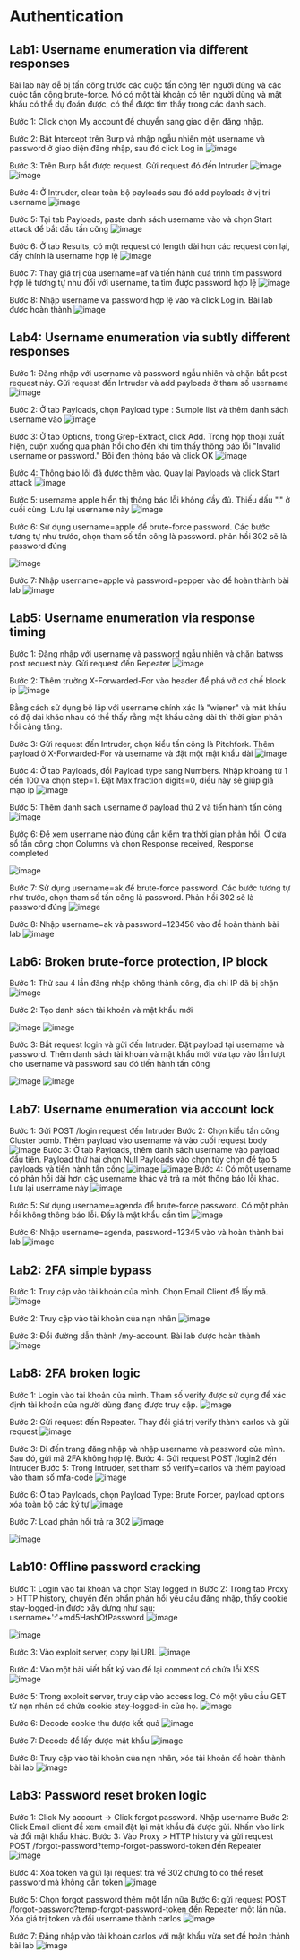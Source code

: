 # Authentication
## Lab1: Username enumeration via different responses
Bài lab này dễ bị tấn công trước các cuộc tấn công tên người dùng và các cuộc tấn công brute-force. Nó có một tài khoản có tên người dùng và mật khẩu có thể dự đoán được, có thể được tìm thấy trong các danh sách.

Bước 1: Click chọn My account để chuyển sang giao diện đăng nhập.

Bước 2: Bật Intercept trên Burp và nhập ngẫu nhiên một username và password ở giao diện đăng nhập, sau đó click Log in
![image](https://user-images.githubusercontent.com/74781135/201239248-b19b1b83-9f66-4577-92a3-5b116a3cf2dc.png)

Bước 3: Trên Burp bắt được request. Gửi request đó đến Intruder
![image](https://user-images.githubusercontent.com/74781135/201239639-0a99d596-918e-43a6-b5fe-92475546cf57.png)
![image](https://user-images.githubusercontent.com/74781135/201239928-5d0e13ed-3e22-4ec0-b3a9-9c4fda6871ba.png)

Bước 4: Ở Intruder, clear toàn bộ payloads sau đó add payloads ở vị trí username
![image](https://user-images.githubusercontent.com/74781135/201240311-cd21ea5a-e1ac-4494-9a20-2579e82c93c0.png)

Bước 5: Tại tab Payloads, paste danh sách username vào và chọn Start attack để bắt đầu tấn công
![image](https://user-images.githubusercontent.com/74781135/201240876-144b611f-f558-417a-923e-595286a6e2e1.png)

Bước 6: Ở tab Results, có một request có length dài hơn các request còn lại, đấy chính là username hợp lệ
![image](https://user-images.githubusercontent.com/74781135/201242733-fad3e17f-c04a-4939-ad3d-9b9aa525690d.png)

Bước 7: Thay giá trị của username=af và tiến hành quá trình tìm password hợp lệ tương tự như đối với username, ta tìm được password hợp lệ
![image](https://user-images.githubusercontent.com/74781135/201243509-4a045929-aa33-42dd-aba0-2faf424145c3.png)

Bước 8: Nhập username và password hợp lệ vào và click Log in. Bài lab được hoàn thành
![image](https://user-images.githubusercontent.com/74781135/201243668-8d65cb2f-5637-465b-a09c-28782f295ccc.png)

## Lab4: Username enumeration via subtly different responses
Bước 1: Đăng nhập với username và password ngẫu nhiên và chặn bắt post request này. Gửi request đến Intruder và add payloads ở tham số username
![image](https://user-images.githubusercontent.com/74781135/201254362-fe419613-da58-4645-8360-ef233f5f2a76.png)

Bước 2: Ở tab Payloads, chọn Payload type : Sumple list và thêm danh sách username vào
![image](https://user-images.githubusercontent.com/74781135/201254649-fae7211f-b26c-4212-b04f-e21a1bb6771c.png)

Bước 3: Ở tab Options, trong Grep-Extract, click Add. Trong hộp thoại xuất hiện, cuộn xuống qua phản hồi cho đến khi tìm thấy thông báo lỗi "Invalid username or password." Bôi đen thông báo và click OK
![image](https://user-images.githubusercontent.com/74781135/201255260-c896781f-8632-42e2-9b69-693abd68ec89.png)

Bước 4: Thông báo lỗi đã được thêm vào. Quay lại Payloads và click Start attack
![image](https://user-images.githubusercontent.com/74781135/201255548-8b9e937e-2a2b-48c2-9141-dc2f44d698dc.png)

Bước 5: username apple hiển thị thông báo lỗi không đầy đủ. Thiếu dấu "." ở cuối cùng. Lưu lại username này
![image](https://user-images.githubusercontent.com/74781135/201256492-a452cb51-c880-4dbc-9d2b-e82dad9171c9.png)

Bước 6: Sử dụng username=apple để brute-force password. Các bước tương tự như trước, chọn tham số tấn công là password. phản hồi 302 sẽ là password đúng

![image](https://user-images.githubusercontent.com/74781135/201257079-1b0e3fa5-74f9-44b9-a8f4-52f036152f6c.png)

Bước 7: Nhập username=apple và password=pepper vào để hoàn thành bài lab
![image](https://user-images.githubusercontent.com/74781135/201257256-96db7564-c93b-404c-8f58-ae10341de6fe.png)

## Lab5: Username enumeration via response timing
Bước 1: Đăng nhập với username và password ngẫu nhiên và chặn batwss post request này. Gửi request đến Repeater
![image](https://user-images.githubusercontent.com/74781135/201501372-cd35d024-3060-48eb-b937-68768ecd534e.png)

Bước 2: Thêm trường X-Forwarded-For vào header để phá vỡ cơ chế block ip
![image](https://user-images.githubusercontent.com/74781135/201501546-9e943b19-70a7-4023-95bf-59900e307bcb.png)

Bằng cách sử dụng bộ lặp với username chính xác là "wiener" và mật khẩu có độ dài khác nhau có thể thấy rằng mật khẩu càng dài thì thởi gian phản hồi càng tăng. 

Bước 3: Gửi request đến Intruder, chọn kiểu tấn công là Pitchfork. Thêm payload ở X-Forwarded-For và username và đặt một mật khẩu dài
![image](https://user-images.githubusercontent.com/74781135/201501772-5f8f17b5-fc56-4438-94a6-4be111d834aa.png)

Bước 4: Ở tab Payloads, đổi Payload type sang Numbers. Nhập khoảng từ 1 đến 100 và chọn step=1. Đặt Max fraction digits=0, điều này sẽ giúp giả mạo ip
![image](https://user-images.githubusercontent.com/74781135/201501968-9be91be4-e69d-4ee4-9862-b8e28e4c486a.png)

Bước 5: Thêm danh sách username ở payload thứ 2 và tiến hành tấn công
![image](https://user-images.githubusercontent.com/74781135/201502008-e45eb2b7-4e41-4762-b36c-ce069af8c98d.png)

Bước 6: Để xem username nào đúng cần kiểm tra thời gian phản hồi. Ở cửa sổ tấn công chọn Columns và chọn Response received, Response completed

![image](https://user-images.githubusercontent.com/74781135/201502640-31c90c64-317b-4c37-b1ac-799f70ebe4ca.png)

Bước 7: Sử dụng username=ak để brute-force password. Các bước tương tự như trước, chọn tham số tấn công là password. Phản hồi 302 sẽ là password đúng
![image](https://user-images.githubusercontent.com/74781135/201502752-9d77a705-bc5a-4a93-8d43-ae35113bd082.png)

Bước 8: Nhập username=ak và password=123456 vào để hoàn thành bài lab
![image](https://user-images.githubusercontent.com/74781135/201502771-d788d6b2-62f6-436f-90ff-605003db266c.png)

## Lab6: Broken brute-force protection, IP block
Bước 1: Thử sau 4 lần đăng nhập không thành công, địa chỉ IP đã bị chặn
![image](https://user-images.githubusercontent.com/74781135/201504128-29c0013c-111e-4527-b529-54fa3dd763e3.png)

Bước 2: Tạo danh sách tài khoản và mật khẩu mới

![image](https://user-images.githubusercontent.com/74781135/201504445-a2c21b35-3538-4729-9de2-30e5db510bb0.png)
![image](https://user-images.githubusercontent.com/74781135/201504424-aaf1a14b-6f55-41dc-be3e-63b4c3a21952.png)

Bước 3: Bắt request login và gửi đến Intruder. Đặt payload tại username và password. Thêm danh sách tài khoản và mật khẩu mới vừa tạo vào lần lượt cho username và password sau đó tiến hành tấn công

![image](https://user-images.githubusercontent.com/74781135/201504562-7f573008-2cec-4b76-99c9-efce400ac78f.png)
![image](https://user-images.githubusercontent.com/74781135/201504582-f1ac7bb3-df05-49aa-931d-b240fef44f9e.png)

## Lab7: Username enumeration via account lock
Bước 1: Gửi POST /login request đến Intruder
Bước 2: Chọn kiểu tấn công Cluster bomb. Thêm payload vào username và vào cuối request body
![image](https://user-images.githubusercontent.com/74781135/201515176-f6164cb6-7cab-49a2-9728-ee0d71f1d1d0.png)
Bước 3: Ở tab Payloads, thêm danh sách username vào payload đầu tiên. Payload thứ hai chọn Null Payloads vào chọn tùy chọn để tạo 5 payloads và tiến hành tấn công
![image](https://user-images.githubusercontent.com/74781135/201515295-dd811a9d-de21-4a79-b5f9-c669f6710692.png)
![image](https://user-images.githubusercontent.com/74781135/201515323-a3c07194-5fe8-49ed-9085-ea379c8690f3.png)
Bước 4: Có một username có phản hồi dài hơn các username khác và trả ra một thông báo lỗi khác. Lưu lại username này
![image](https://user-images.githubusercontent.com/74781135/201515537-a937f1ed-0a36-4161-9bab-df3ea260c142.png)

Bước 5:  Sử dụng username=agenda để brute-force password. Có một phản hồi không thông báo lỗi. Đấy là mật khẩu cần tìm
![image](https://user-images.githubusercontent.com/74781135/201515673-6aa6154a-8a48-4faf-a7a0-30c5de8901c6.png)

Bước 6: Nhập username=agenda, password=12345 vào và hoàn thành bài lab
![image](https://user-images.githubusercontent.com/74781135/201515720-e09834d1-41e4-49cf-b549-61d3f883341a.png)

## Lab2: 2FA simple bypass
Bước 1: Truy cập vào tài khoản của mình. Chọn Email Client để lấy mã.
![image](https://user-images.githubusercontent.com/74781135/201533669-67f9ebb5-952a-4f15-bf92-2534bb8a5673.png)

Bước 2: Truy cập vào tài khoản của nạn nhân
![image](https://user-images.githubusercontent.com/74781135/201533751-473e2f93-8294-4840-a142-ed6850342276.png)

Bước 3: Đổi đường dẫn thành /my-account. Bài lab được hoàn thành
![image](https://user-images.githubusercontent.com/74781135/201533815-78d14b41-086c-48ae-869b-2e91c9632c8c.png)

## Lab8: 2FA broken logic
Bước 1: Login vào tài khoản của mình. Tham số verify được sử dụng để xác định tài khoản của người dùng đang được truy cập.
![image](https://user-images.githubusercontent.com/74781135/201534450-271383b8-39c2-4d86-8f7a-d5d1f8586708.png)

Bước 2: Gửi request đến Repeater. Thay đổi giá trị verify thành carlos và gửi request
![image](https://user-images.githubusercontent.com/74781135/201534601-c96c98c4-d299-4732-a691-43d14543e454.png)

Bước 3: Đi đến trang đăng nhập và nhập username và password của mình. Sau đó, gửi mã 2FA không hợp lệ.
Bước 4: Gửi request POST /login2 đến Intruder
Bước 5: Trong Intruder, set tham số verify=carlos và thêm payload vào tham số mfa-code
![image](https://user-images.githubusercontent.com/74781135/201534901-22221411-644d-4c6d-b1cc-cbe42676ce26.png)

Bước 6: Ở tab Payloads, chọn Payload Type: Brute Forcer, payload options xóa toàn bộ các ký tự
![image](https://user-images.githubusercontent.com/74781135/201535009-1a71f572-c52a-417c-adcd-edf13229a92e.png)

Bước 7: Load phản hồi trả ra 302
![image](https://user-images.githubusercontent.com/74781135/201535498-67ceff22-df18-40ad-9965-5686b25156e1.png)

![image](https://user-images.githubusercontent.com/74781135/201535539-bb2083d7-27e5-4376-9d78-f7192593604d.png)

## Lab10: Offline password cracking
Bước 1: Login vào tài khoản và chọn Stay logged in
Bước 2: Trong tab Proxy > HTTP history, chuyển đến phần phản hồi yêu cầu đăng nhập, thấy cookie stay-logged-in được xây dựng như sau:
username+':'+md5HashOfPassword
![image](https://user-images.githubusercontent.com/74781135/201536417-df130b46-e199-4200-b4e4-23d9476e1670.png)

![image](https://user-images.githubusercontent.com/74781135/201536503-4e93f614-fc24-4fa5-9245-88314d61e6f7.png)

Bước 3: Vào exploit server, copy lại URL
![image](https://user-images.githubusercontent.com/74781135/201536734-f29b7444-f77c-4e43-90ff-04487214f48a.png)

Bước 4: Vào một bài viết bất ký vào để lại comment có chứa lỗi XSS
![image](https://user-images.githubusercontent.com/74781135/201536896-70d50490-eeed-437f-adf5-fd517465b4ae.png)

Bước 5: Trong exploit server, truy cập vào access log. Có một yêu cầu GET từ nạn nhân có chứa cookie stay-logged-in của họ.
![image](https://user-images.githubusercontent.com/74781135/201537015-cec271c2-ac8b-4603-ae22-7f60900ad56d.png)

Bước 6: Decode cookie thu được kết quả
![image](https://user-images.githubusercontent.com/74781135/201537097-dd7f2492-f682-4e93-8f0c-3a66acd237e9.png)

Bước 7: Decode để lấy được mật khẩu
![image](https://user-images.githubusercontent.com/74781135/201537171-d362f3a6-0c1e-4d8d-999e-cd18d2b3ed1a.png)

Bước 8: Truy cập vào tài khoản của nạn nhân, xóa tài khoản để hoàn thành bài lab
![image](https://user-images.githubusercontent.com/74781135/201537276-5034b8dd-7b32-4284-af0f-529f4b304d5e.png)

## Lab3: Password reset broken logic
Bước 1: Click My account -> Click forgot password. Nhập username
Bước 2: Click Email client để xem email đặt lại mật khẩu đã được gửi. Nhấn vào link và đổi mật khẩu khác.
Bước 3: Vào Proxy > HTTP history và gửi request POST /forgot-password?temp-forgot-password-token đến Repeater
![image](https://user-images.githubusercontent.com/74781135/201537636-58d1f7e7-d836-4988-8582-4d3e0fafa8c6.png)

Bước 4: Xóa token và gửi lại request trả về 302 chứng tỏ có thể reset password mà không cần token
![image](https://user-images.githubusercontent.com/74781135/201537786-76001fee-0c65-4b84-b44e-ce5eb95b2eb8.png)

Bước 5: Chọn forgot password thêm một lần nữa
Bước 6: gửi request POST /forgot-password?temp-forgot-password-token đến Repeater một lần nữa. Xóa giá trị token và đổi username thành carlos
![image](https://user-images.githubusercontent.com/74781135/201537971-563bd751-e36d-4d0a-af12-603f2b0837e5.png)

Bước 7: Đăng nhập vào tài khoản carlos với mật khẩu vừa set để hoàn thành bài lab
![image](https://user-images.githubusercontent.com/74781135/201538044-5c8946db-c594-434a-ba27-65f803a80fda.png)
